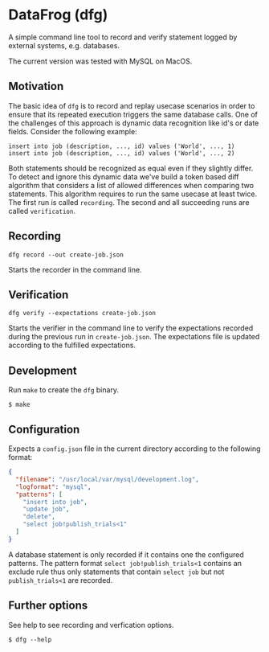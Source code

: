 # DataFrog (dfg)

A simple command line tool to record and verify statement logged by external
systems, e.g. databases.

The current version was tested with MySQL on MacOS.

## Motivation

The basic idea of `dfg` is to record and replay usecase scenarios in order to
ensure that its repeated execution triggers the same database calls. One of the
challenges of this approach is dynamic data recognition like id's or date
fields. Consider the following example:

```
insert into job (description, ..., id) values ('World', ..., 1)
insert into job (description, ..., id) values ('World', ..., 2)
```

Both statements should be recognized as equal even if they slightly differ. To
detect and ignore this dynamic data we've build a token based diff algorithm
that considers a list of allowed differences when comparing two statements. This
algorithm requires to run the same usecase at least twice. The first run is
called `recording`. The second and all succeeding runs are called
`verification`.

## Recording

```
dfg record --out create-job.json
```

Starts the recorder in the command line.  

## Verification

```
dfg verify --expectations create-job.json
```

Starts the verifier in the command line to verify the expectations recorded
during the previous run in `create-job.json`. The expectations file is updated
according to the fulfilled expectations.

## Development

Run `make` to create the `dfg` binary.

```
$ make 
```

## Configuration

Expects a `config.json` file in the current directory according to the following
format:

```json
{
  "filename": "/usr/local/var/mysql/development.log",
  "logformat": "mysql",
  "patterns": [
    "insert into job",
    "update job",
    "delete",
    "select job!publish_trials<1"
  ]
}
```

A database statement is only recorded if it contains one the configured
patterns. The pattern format `select job!publish_trials<1` contains an exclude
rule thus only statements that contain `select job` but not `publish_trials<1`
are recorded.

## Further options

See help to see recording and verfication options.

```
$ dfg --help
```